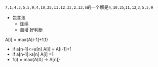 `7,1,4,3,5,5,9,4,10,25,11,12,33,2,13,6`的一个解是`4,10,25`,`11,12`,`3,5,5,9`
- 包含法
  - 连续
  - 自增 好判断

A[i] = max{A[i-1]+1,1}
- if a[n-1]<=a[n] A[i] = A[i-1]+1
- if a[n-1]>a[n]  A[i] =1
- f(i) = max{A[0] -> A[n]}
